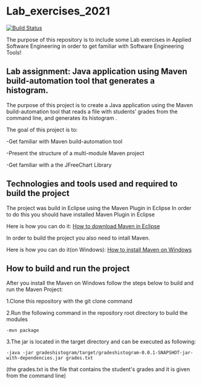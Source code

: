 # Lab_exercises_2021
[![Build Status](https://travis-ci.com/nikiboura/Lab_exercises_2021.svg?token=ki4LJ9spppXtZBbs1sCm&branch=development)](https://travis-ci.com/nikiboura/Lab_exercises_2021)


The purpose of this repository is to include some Lab exercises in Applied Software Engineering in order to get familiar with Software Engineering Tools!
 

## Lab assignment: Java application using Maven build-automation tool that generates a histogram.

The purpose of this project is to create a Java application using the Maven build-automation tool that reads a file with students’ grades from the command line, and generates its histogram .

The goal of this project is to:

-Get familiar with Maven build-automation tool

-Present the structure of a multi-module Maven project

-Get familiar with a the JFreeChart Library

## Technologies and tools used and required to build the project

The project was build in Eclipse using the Maven Plugin in Eclipse
In order to do this you should have installed Maven Plugin in Eclipse

Here is how you can do it: [How to download Maven in Eclipse](https://hiplab.mc.vanderbilt.edu/projects/soempi/eclipse_m2e_install.html)

In order to build the project you also need to intall Maven.

Here is how you can do it(on Windows): [How to install Maven on Windows](https://mkyong.com/maven/how-to-install-maven-in-windows/)


## How to build and run the project

After you install the Maven on Windows follow the steps below to build and run the Maven Project:

1.Clone this repository with the git clone command

2.Run the following command in the repository root directory to build the modules

	-mvn package

3.The jar is located in the target directory and can be executed as following:

	-java -jar gradeshistogram/target/gradeshistogram-0.0.1-SNAPSHOT-jar-with-dependencies.jar grades.txt

(the grades.txt is the file that contains the student's grades and it is given from the command line)





